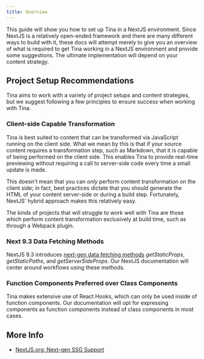 ```yaml
---
title: Overview
---
```


This guide will show you how to set up Tina in a NextJS environment. Since NextJS is a relatively open-ended framework and there are many different ways to build with it, these docs will attempt merely to give you an overview of what is required to get Tina working in a NextJS environment and provide some suggestions. The ultimate implementation will depend on your content strategy.

## Project Setup Recommendations

Tina aims to work with a variety of project setups and content strategies, but we suggest following a few principles to ensure success when working with Tina.

### Client-side Capable Transformation

Tina is best suited to content that can be transformed via JavaScript running on the client side. What we mean by this is that if your source content requires a transformation step, such as Markdown, that it is capable of being performed on the client side. This enables Tina to provide real-time previewing without requiring a call to server-side code every time a small update is made.

This doesn't mean that you can _only_ perform content transformation on the client side; in fact, best practices dictate that you should generate the HTML of your content server-side or during a build step. Fortunately, NextJS' hybrid approach makes this relatively easy.

The kinds of projects that will struggle to work well with Tina are those which perform content transformation exclusively at build time, such as through a Webpack plugin.

### Next 9.3 Data Fetching Methods

NextJS 9.3 introduces [next-gen data fetching methods](https://nextjs.org/blog/next-9-3#next-gen-static-site-generation-ssg-support) _getStaticProps_, _getStaticPaths_, and _getServerSideProps_. Our NextJS documentation will center around workflows using these methods.

### Function Components Preferred over Class Components

Tina makes extensive use of React Hooks, which can only be used inside of function components. Our documentation will opt for expressing components as function components instead of class components in most cases.

## More Info

- [NextJS.org: Next-gen SSG Support](https://nextjs.org/blog/next-9-3#next-gen-static-site-generation-ssg-support)

